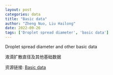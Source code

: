 ```yaml
---
layout: post
categories: data
title: "Basic data"
author: "Zheng Nuo, Liu Hailong"
date: 2022-09-26
tags: ['Droplet spread diameter', 'basic data']
---
```


Droplet spread diameter and other basic data

液滴扩散直径及其他基础数据

资源链接: [Basic data](https://doi.org/10.57760/sciencedb.j00140.00002)
